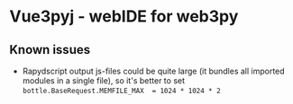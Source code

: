 # Vue3pyj -  webIDE for web3py 
## Known issues 
- Rapydscript output js-files could be quite large (it bundles all imported modules in a single file), so it's better to set `bottle.BaseRequest.MEMFILE_MAX  = 1024 * 1024 * 2`
